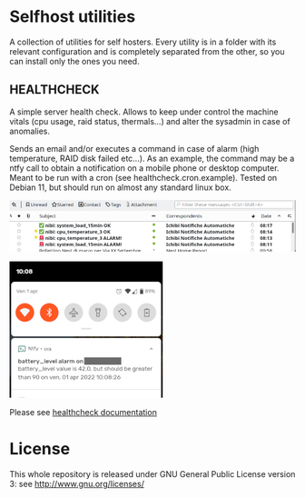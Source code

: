 # Selfhost utilities
A collection of utilities for self hosters.
Every utility is in a folder with its relevant configuration and is completely separated from the other, so you can install only the ones you need.

## HEALTHCHECK
A simple server health check.
Allows to keep under control the machine vitals (cpu usage, raid status, thermals...) and alter the sysadmin in case of anomalies.

Sends an email and/or executes a command in case of alarm (high temperature, RAID disk failed etc...).
As an example, the command may be a ntfy call to obtain a notification on a mobile phone or desktop computer.
Meant to be run with a cron (see healthcheck.cron.example).
Tested on Debian 11, but should run on almost any standard linux box.

![Email](images/healthcheck_email_notification.png)

![Ntfy](images/healthcheck_ntfy_notification.png)

Please see [healthcheck documentation](healthcheck/README.md)

# License
This whole repository is released under GNU General Public License version 3: see http://www.gnu.org/licenses/
